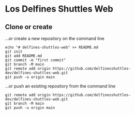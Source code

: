 # Los Delfines Shuttles Web

## Clone or create

…or create a new repository on the command line
```
echo "# delfines-shuttles-web" >> README.md
git init
git add README.md
git commit -m "first commit"
git branch -M main
git remote add origin https://github.com/delfinesshuttles-dev/delfines-shuttles-web.git
git push -u origin main
```

…or push an existing repository from the command line
```
git remote add origin https://github.com/delfinesshuttles-dev/delfines-shuttles-web.git
git branch -M main
git push -u origin main
```